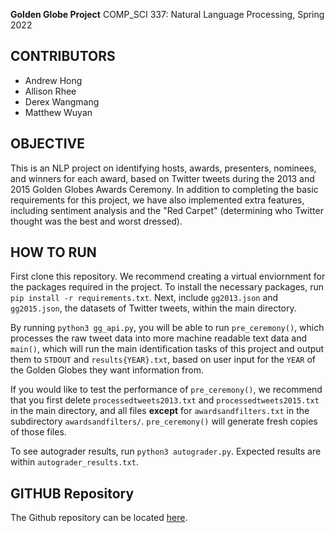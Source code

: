 **Golden Globe Project**
COMP_SCI 337: Natural Language Processing, Spring 2022

## CONTRIBUTORS

- Andrew Hong
- Allison Rhee
- Derex Wangmang
- Matthew Wuyan

## OBJECTIVE

This is an NLP project on identifying hosts, awards, presenters, nominees, and winners for each award, based on Twitter tweets during the 2013 and 2015 Golden Globes Awards Ceremony. In addition to completing the basic requirements for this project, we have also implemented extra features, including sentiment analysis and the "Red Carpet" (determining who Twitter thought was the best and worst dressed).

## HOW TO RUN

First clone this repository. We recommend creating a virtual enviornment for the packages required in the project. To install the necessary packages, run `pip install -r requirements.txt`. Next, include `gg2013.json` and `gg2015.json`, the datasets of Twitter tweets, within the main directory.

By running `python3 gg_api.py`, you will be able to run `pre_ceremony()`, which processes the raw tweet data into more machine readable text data and `main()`, which will run the main identification tasks of this project and output them to `STDOUT` and `results{YEAR}.txt`, based on user input for the `YEAR` of the Golden Globes they want information from.

If you would like to test the performance of `pre_ceremony()`, we recommend that you first delete `processedtweets2013.txt` and `processedtweets2015.txt` in the main directory, and all files **except** for `awardsandfilters.txt` in the subdirectory `awardsandfilters/`. `pre_ceremony()` will generate fresh copies of those files.

To see autograder results, run `python3 autograder.py`. Expected results are within `autograder_results.txt`.

## GITHUB Repository

The Github repository can be located [here](https://github.com/derexwangmang/gg-project-master).
